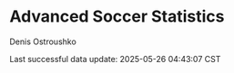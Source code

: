 # Advanced Soccer Statistics
Denis Ostroushko

<!-- gfm -->

Last successful data update: 2025-05-26 04:43:07 CST

